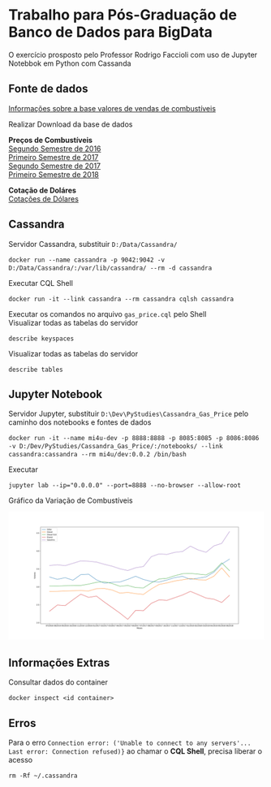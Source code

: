 # Trabalho para Pós-Graduação de Banco de Dados para BigData

O exercício prosposto pelo Professor Rodrigo Faccioli com uso de Jupyter Notebbok em Python com Cassanda

## Fonte de dados

[Informações sobre a base valores de vendas de combustíveis](http://dados.gov.br/dataset/serie-historica-de-precos-de-combustiveis-por-revenda)

Realizar Download da base de dados 

**Preços de Combustíveis**  
[Segundo Semestre de 2016](http://www.anp.gov.br/images/dadosabertos/precos/2016-2_CA.csv)  
[Primeiro Semestre de 2017](http://www.anp.gov.br/images/dadosabertos/precos/2017-1_CA.csv)  
[Segundo Semestre de 2017](http://www.anp.gov.br/images/dadosabertos/precos/2017-2_CA.csv)  
[Primeiro Semestre de 2018](http://www.anp.gov.br/images/dadosabertos/precos/2018-1_CA.csv)  

**Cotação de Doláres**  
[Cotações de Dólares](http://api.bcb.gov.br/dados/serie/bcdata.sgs.10813/dados?formato=csv)

## Cassandra

Servidor Cassandra, substituir `D:/Data/Cassandra/`

```shell
docker run --name cassandra -p 9042:9042 -v D:/Data/Cassandra/:/var/lib/cassandra/ --rm -d cassandra
```

Executar CQL Shell

```shell
docker run -it --link cassandra --rm cassandra cqlsh cassandra
```
 
Executar os comandos no arquivo `gas_price.cql` pelo Shell  
Visualizar todas as tabelas do servidor

```cqlsh
describe keyspaces
```

Visualizar todas as tabelas do servidor 

```cqlsh
describe tables
```

## Jupyter Notebook

Servidor Jupyter, substituir `D:\Dev\PyStudies\Cassandra_Gas_Price` pelo caminho dos notebooks e fontes de dados

```shell
docker run -it --name mi4u-dev -p 8888:8888 -p 8085:8085 -p 8086:8086 -v D:/Dev/PyStudies/Cassandra_Gas_Price/:/notebooks/ --link cassandra:cassandra --rm mi4u/dev:0.0.2 /bin/bash
```

Executar

```shell
jupyter lab --ip="0.0.0.0" --port=8888 --no-browser --allow-root
```

Gráfico da Variação de Combustíveis  

![Gráfico da Variação de Combustíveis](evolution.svg)

## Informações Extras

Consultar dados do container

```shell
docker inspect <id container>
```

## Erros 

Para o erro `Connection error: ('Unable to connect to any servers'... Last error: Connection refused)}` ao chamar o **CQL Shell**, precisa liberar o acesso

```shell
rm -Rf ~/.cassandra
```

